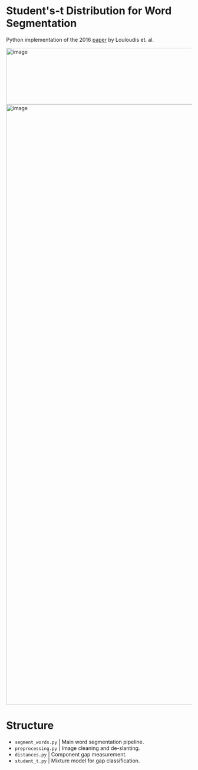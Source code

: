 # Student's-t Distribution for Word Segmentation
Python implementation of the 2016 [paper](https://users.iit.demokritos.gr/~bgat/DAS2016_sfikas.pdf) by Louloudis et. al.

<img width="1682" height="153" alt="image" src="https://github.com/user-attachments/assets/879a9c68-3ba9-4e80-b7b4-f522a0e507f3" />
<img width="4470" height="1631" alt="image" src="https://github.com/user-attachments/assets/a1e6b1bb-94c0-4edc-9282-d5630ea53658" />


# Structure
- `segment_words.py`   | Main word segmentation pipeline.            
- `preprocessing.py`   | Image cleaning and de-slanting.           
-  `distances.py`      | Component gap measurement.                  
-  `student_t.py`      | Mixture model for gap classification.       
